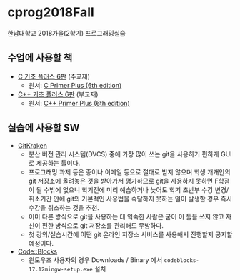 # cprog2018Fall
한남대학교 2018가을(2학기) 프로그래밍실습

## 수업에 사용할 책
 * [C 기초 플러스 6판](http://www.cyber.co.kr/shop/goods/goods_view.php?goodsno=5825&category=020030060) (주교재)
     * 원서: [C Primer Plus (6th edition)](https://www.amazon.com/Primer-Plus-6th-Developers-Library/dp/0321928423)
 * [C++ 기초 플러스 6판](http://www.cyber.co.kr/shop/goods/goods_view.php?goodsno=5888&category=020030060) (부교재)
     * 원서: [C++ Primer Plus (6th edition)](https://www.amazon.com/Primer-Plus-6th-Developers-Library/dp/0321776402)

## 실습에 사용할 SW
 * [GitKraken](https://www.gitkraken.com/)
     * 분산 버전 관리 시스템(DVCS) 중에 가장 많이 쓰는 git을 사용하기 편하게 GUI로 제공하는 툴이다.
     * 프로그래밍 과제 등은 종이나 이메일 등으로 절대로 받지 않으며 학생 개개인의 git 저장소에 올려놓은 것을 받아가서 평가하므로 git을 사용하지 못하면 F학점이 될 수밖에 없으니 학기전에 미리 예습하거나 늦어도 학기 초반부 수강 변경/취소기간 안에 git의 기본적인 사용법을 숙달하지 못하는 일이 발생할 경우 즉시 수강을 취소하는 것을 추천.
     * 이미 다른 방식으로 git을 사용하는 데 익숙한 사람은 굳이 이 툴을 쓰지 않고 자신이 편한 방식으로 git 저장소를 관리해도 무방하다.
     * 첫 강의/실습시간에 어떤 git 온라인 저장소 서비스를 사용해서 진행할지 공지할 예정이다.
 * [Code::Blocks](http://www.codeblocks.org/)
     * 윈도우즈 사용자의 경우 Downloads / Binary 에서 `codeblocks-17.12mingw-setup.exe` 설치 

